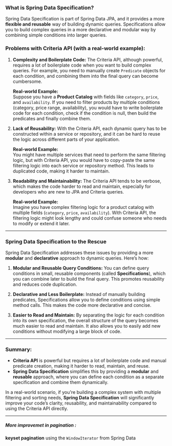 
### What is Spring Data Specification?
Spring Data Specification is part of Spring Data JPA, and it provides a more **flexible and reusable** way of building dynamic queries. Specifications allow you to build complex queries in a more declarative and modular way by combining simple conditions into larger queries.

### Problems with Criteria API (with a real-world example):

1. **Complexity and Boilerplate Code:**
   The Criteria API, although powerful, requires a lot of boilerplate code when you want to build complex queries. For example, you need to manually create `Predicate` objects for each condition, and combining them into the final query can become cumbersome.

   **Real-world Example:**  
   Suppose you have a **Product Catalog** with fields like `category`, `price`, and `availability`. If you need to filter products by multiple conditions (category, price range, availability), you would have to write boilerplate code for each condition, check if the condition is null, then build the predicates and finally combine them.

2. **Lack of Reusability:**
   With the Criteria API, each dynamic query has to be constructed within a service or repository, and it can be hard to reuse the logic across different parts of your application.

   **Real-world Example:**  
   You might have multiple services that need to perform the same filtering logic, but with Criteria API, you would have to copy-paste the same filtering logic into each service or repository method. This leads to duplicated code, making it harder to maintain.

3. **Readability and Maintainability:**
   The Criteria API tends to be verbose, which makes the code harder to read and maintain, especially for developers who are new to JPA and Criteria queries.

   **Real-world Example:**  
   Imagine you have complex filtering logic for a product catalog with multiple fields (`category`, `price`, `availability`). With Criteria API, the filtering logic might look lengthy and could confuse someone who needs to modify or extend it later.

---

### **Spring Data Specification** to the Rescue

Spring Data Specification addresses these issues by providing a more **modular** and **declarative** approach to dynamic queries. Here’s how:

1. **Modular and Reusable Query Conditions:**
   You can define query conditions in small, reusable components (called **Specifications**), which you can combine later to build the final query. This promotes reusability and reduces code duplication.

2. **Declarative and Less Boilerplate:**
   Instead of manually building predicates, Specifications allow you to define conditions using simple method calls. This makes the code more declarative and concise.

3. **Easier to Read and Maintain:**
   By separating the logic for each condition into its own specification, the overall structure of the query becomes much easier to read and maintain. It also allows you to easily add new conditions without modifying a large block of code.

---

### **Summary:**

- **Criteria API** is powerful but requires a lot of boilerplate code and manual predicate creation, making it harder to read, maintain, and reuse.
- **Spring Data Specification** simplifies this by providing a **modular** and **reusable** approach, where you can define each condition as a separate specification and combine them dynamically.

In a real-world scenario, if you're building a complex system with multiple filtering and sorting needs, **Spring Data Specification** will significantly improve your code’s clarity, reusability, and maintainability compared to using the Criteria API directly.


---

##### More improvemet in pagination : 
**keyset pagination** using the `WindowIterator` from Spring Data